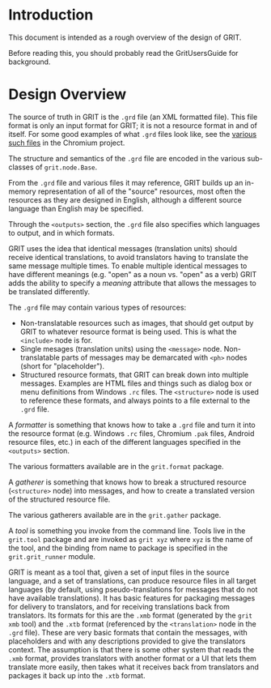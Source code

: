 # Introduction #

This document is intended as a rough overview of the design of GRIT.

Before reading this, you should probably read the GritUsersGuide for background.

# Design Overview #

The source of truth in GRIT is the `.grd` file (an XML formatted file).  This file format is only an input format for GRIT; it is not a resource format in and of itself.  For some good examples of what `.grd` files look like, see the [various such files](http://code.google.com/p/chromium/source/search?q=file%3A%5C.grd&origq=file%3A%5C.grd&btnG=Search+Trunk) in the Chromium project.

The structure and semantics of the `.grd` file are encoded in the various sub-classes of `grit.node.Base`.

From the `.grd` file and various files it may reference, GRIT builds up an in-memory representation of all of the "source" resources, most often the resources as they are designed in English, although a different source language than English may be specified.

Through the `<outputs>` section, the `.grd` file also specifies which languages to output, and in which formats.

GRIT uses the idea that identical messages (translation units) should receive identical translations, to avoid translators having to translate the same message multiple times.  To enable multiple identical messages to have different meanings (e.g. "open" as a noun vs. "open" as a verb) GRIT adds the ability to specify a _meaning_ attribute that allows the messages to be translated differently.

The `.grd` file may contain various types of resources:
  * Non-translatable resources such as images, that should get output by GRIT to whatever resource format is being used. This is what the `<include>` node is for.
  * Single mesages (translation units) using the `<message>` node. Non-translatable parts of messages may be demarcated with `<ph>` nodes (short for "placeholder").
  * Structured resource formats, that GRIT can break down into multiple messages. Examples are HTML files and things such as dialog box or menu definitions from Windows `.rc` files. The `<structure>` node is used to reference these formats, and always points to a file external to the `.grd` file.

A _formatter_ is something that knows how to take a `.grd` file and turn it into the resource format (e.g. Windows `.rc` files, Chromium `.pak` files, Android resource files, etc.) in each of the different languages specified in the `<outputs>` section.

The various formatters available are in the `grit.format` package.

A _gatherer_ is something that knows how to break a structured resource (`<structure>` node) into messages, and how to create a translated version of the structured resource file.

The various gatherers available are in the `grit.gather` package.

A _tool_ is something you invoke from the command line.  Tools live in the `grit.tool` package and are invoked as `grit xyz` where `xyz` is the name of the tool, and the binding from name to package is specified in the `grit.grit_runner` module.

GRIT is meant as a tool that, given a set of input files in the source language, and a set of translations, can produce resource files in all target languages (by default, using pseudo-translations for messages that do not have available translations).  It has basic features for packaging messages for delivery to translators, and for receiving translations back from translators.  Its formats for this are the `.xmb` format (generated by the `grit xmb` tool) and the `.xtb` format (referenced by the `<translation>` node in the `.grd` file).  These are very basic formats that contain the messages, with placeholders and with any descriptions provided to give the translators context.  The assumption is that there is some other system that reads the `.xmb` format, provides translators with another format or a UI that lets them translate more easily, then takes what it receives back from translators and packages it back up into the `.xtb` format.